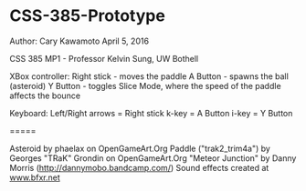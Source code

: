 # CSS-385-Prototype
Author: Cary Kawamoto
April 5, 2016

CSS 385 MP1 - Professor Kelvin Sung, UW Bothell

XBox controller:
Right stick - moves the paddle
A Button - spawns the ball (asteroid)
Y Button - toggles Slice Mode, where the speed of the paddle affects the bounce

Keyboard:
Left/Right arrows = Right stick
k-key = A Button
i-key = Y Button

=====

Asteroid by phaelax on OpenGameArt.Org
Paddle ("trak2_trim4a") by Georges "TRaK" Grondin on OpenGameArt.Org
"Meteor Junction" by Danny Morris (http://dannymobo.bandcamp.com/)
Sound effects created at www.bfxr.net
